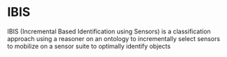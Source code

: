 # IBIS
IBIS (Incremental Based Identification using Sensors) is a classification approach using a reasoner on an ontology to incrementally select sensors to mobilize on a sensor suite to optimally identify objects
